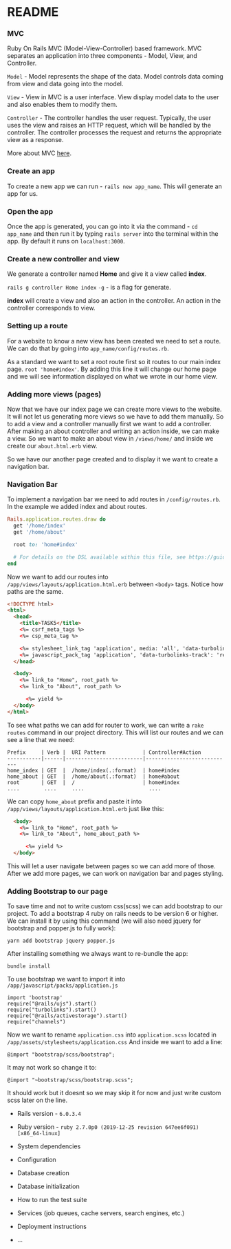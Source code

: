 # README

### MVC
Ruby On Rails MVC (Model-View-Controller) based framework. MVC separates an application into three components - Model, 
View, and Controller.

`Model` - Model represents the shape of the data. Model controls data coming from view and data going into the model.

`View` - View in MVC is a user interface. View display model data to the user and also enables them to modify them. 

`Controller` - The controller handles the user request. Typically, the user uses the view and raises an HTTP request, 
which will be handled by the controller. The controller processes the request and returns the appropriate view as a 
response.

More about MVC [here](https://www.tutorialsteacher.com/mvc/mvc-architecture#:~:text=MVC%20stands%20for%20Model%2C%20View,data%20retrieved%20from%20the%20database.).

### Create an app
To create a new app we can run - `rails new app_name`.
This will generate an app for us. 

### Open the app
Once the app is generated, you can go into it via the command - `cd app_name` and then
run it by typing `rails server` into the terminal within the app.
By default it runs on `localhost:3000`.

### Create a new controller and view
We generate a controller named <b>Home</b> and give it a view called <b>index</b>.

`rails g controller Home index` `-g` - is a flag for generate. 

<b>index</b> will create a view and also an action in the controller. An action in the controller corresponds to view.

### Setting up a route

For a website to know a new view has been created we need to set a route.
We can do that by going into `app_name/config/routes.rb`. 

As a standard we want to set a root route first so it routes to our main index page. 
`root 'home#index'`. By adding this line it will change our home page and we will see information displayed on what we 
wrote in our home view.

### Adding more views (pages)

Now that we have our index page we can create more views to the website. It will not let us generating more views so we
have to add them manually. So to add a view and a controller manually first we want to add 
a controller. After making an about controller and writing an action inside, we can make a view.
So we want to make an about view in `/views/home/` and inside we create our `about.html.erb` view.

So we have our another page created and to display it we want to create a navigation bar.

### Navigation Bar

To implement a navigation bar we need to add routes in `/config/routes.rb`. In the example we added index and
about routes.
```ruby
Rails.application.routes.draw do
  get '/home/index'
  get '/home/about'

  root to: 'home#index'

  # For details on the DSL available within this file, see https://guides.rubyonrails.org/routing.html
end
```

Now we want to add our routes into `/app/views/layouts/application.html.erb` between `<body>` tags.
Notice how paths are the same.

``` html
<!DOCTYPE html>
<html>
  <head>
    <title>TASK5</title>
    <%= csrf_meta_tags %>
    <%= csp_meta_tag %>

    <%= stylesheet_link_tag 'application', media: 'all', 'data-turbolinks-track': 'reload' %>
    <%= javascript_pack_tag 'application', 'data-turbolinks-track': 'reload' %>
  </head>

  <body>
    <%= link_to "Home", root_path %>
    <%= link_to "About", root_path %>

      <%= yield %>
  </body>
</html>

```

To see what paths we can add for router to work, we can write a `rake routes` command in our project directory.
This will list our routes and we can see a line that we need:
```
Prefix     | Verb |  URI Pattern            | Controller#Action
-----------|------|-------------------------|----------------------------
home_index | GET  |  /home/index(.:format)  | home#index
home_about | GET  |  /home/about(.:format)  | home#about
root       | GET  |  /                      | home#index
....        ....     ....                     ....
```

We can copy `home_about` prefix and paste it into `/app/views/layouts/application.html.erb` just like this:

``` html
  <body>
    <%= link_to "Home", root_path %>
    <%= link_to "About", home_about_path %>

      <%= yield %>
  </body>
```

This will let a user navigate between pages so we can add more of those. After we add more pages, we can work on 
navigation bar and pages styling.

### Adding Bootstrap to our page
To save time and not to write custom css(scss) we can add bootstrap to our project.
To add a bootstrap 4 ruby on rails needs to be version 6 or higher. 
We can install it by using this command (we will also need jquery for bootstrap and popper.js to fully work):
```
yarn add bootstrap jquery popper.js
```

After installing something we always want to re-bundle the app:
```
bundle install
```

To use bootstrap we want to import it into `/app/javascript/packs/application.js`
```
import 'bootstrap'
require("@rails/ujs").start()
require("turbolinks").start()
require("@rails/activestorage").start()
require("channels")
```

Now we want to rename `application.css` into `application.scss` located in `/app/assets/stylesheets/application.css`
And inside we want to add a line:
```
@import "bootstrap/scss/bootstrap";
```

It may not work so change it to:
```
@import "~bootstrap/scss/bootstrap.scss";
```
It should work but it doesnt so we may skip it for now and just write custom scss later on the line.

* Rails version - `6.0.3.4`

* Ruby version - `ruby 2.7.0p0 (2019-12-25 revision 647ee6f091) [x86_64-linux]`

* System dependencies

* Configuration

* Database creation

* Database initialization

* How to run the test suite

* Services (job queues, cache servers, search engines, etc.)

* Deployment instructions

* ...
